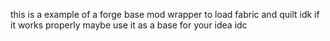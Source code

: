 this is a example of a forge base mod wrapper to load fabric and quilt idk if it works properly maybe use it as a base for your idea idc 
